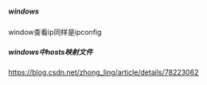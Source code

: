 ##### windows

window查看ip同样是ipconfig

##### windows中hosts映射文件 

https://blog.csdn.net/zhong_ling/article/details/78223062







